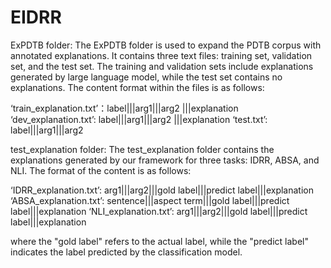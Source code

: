 # EIDRR
ExPDTB folder: The ExPDTB folder is used to expand the PDTB corpus with annotated explanations. 
It contains three text files: training set, validation set, and the test set. The training and validation sets include explanations generated by large language model, while the test set contains no explanations. The content format within the files is as follows:

‘train_explanation.txt’：label|||arg1|||arg2 |||explanation
‘dev_explanation.txt’:    label|||arg1|||arg2 |||explanation
‘test.txt’: label|||arg1|||arg2

test_explanation folder: The test_explanation folder contains the explanations generated by our framework for three tasks: IDRR, ABSA, and NLI. The format of the content is as follows: 

‘IDRR_explanation.txt’: arg1|||arg2|||gold label|||predict label|||explanation
‘ABSA_explanation.txt’: sentence|||aspect term|||gold label|||predict label|||explanation
‘NLI_explanation.txt’: arg1|||arg2|||gold label|||predict label|||explanation

where the "gold label" refers to the actual label, while the "predict label" indicates the label predicted by the classification model.
